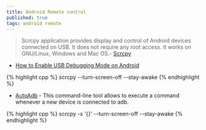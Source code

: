 ```yaml
---
title: Android Remote control
published: true
tags: android remote
---
```

> Scrcpy application provides display and control of Android devices connected on USB. It does not require any root access. It works on GNU/Linux, Windows and Mac OS.- [Scrcpy](https://github.com/Genymobile/scrcpy/blob/master/README.md)

- [How to Enable USB Debugging Mode on Android](https://www.kingoapp.com/root-tutorials/how-to-enable-usb-debugging-mode-on-android.htm)

{% highlight cpp %}
scrcpy  --turn-screen-off --stay-awake
{% endhighlight %}

- [AutoAdb](https://github.com/rom1v/autoadb) - This command-line tool allows to execute a command whenever a new device is connected to adb.

{% highlight cpp %}
scrcpy -s '{}' --turn-screen-off --stay-awake
{% endhighlight %}
